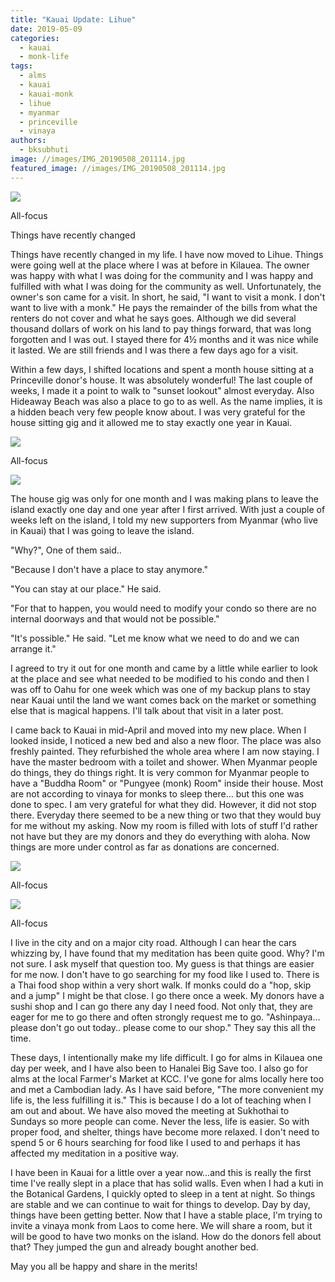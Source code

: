 ```yaml
---
title: "Kauai Update: Lihue"
date: 2019-05-09
categories: 
  - kauai
  - monk-life
tags: 
  - alms
  - kauai
  - kauai-monk
  - lihue
  - myanmar
  - princeville
  - vinaya
authors: 
  - bksubhuti
image: //images/IMG_20190508_201114.jpg
featured_image: //images/IMG_20190508_201114.jpg
---
```


![](/images/IMG_20190508_201114-1024x978.jpg)

All-focus

Things have recently changed

Things have recently changed in my life. I have now moved to Lihue. Things were going well at the place where I was at before in Kilauea. The owner was happy with what I was doing for the community and I was happy and fulfilled with what I was doing for the community as well. Unfortunately, the owner's son came for a visit. In short, he said, "I want to visit a monk. I don't want to live with a monk." He pays the remainder of the bills from what the renters do not cover and what he says goes. Although we did several thousand dollars of work on his land to pay things forward, that was long forgotten and I was out. I stayed there for 4½ months and it was nice while it lasted. We are still friends and I was there a few days ago for a visit.

Within a few days, I shifted locations and spent a month house sitting at a Princeville donor's house. It was absolutely wonderful! The last couple of weeks, I made it a point to walk to "sunset lookout" almost everyday. Also Hideaway Beach was also a place to go to as well. As the name implies, it is a hidden beach very few people know about. I was very grateful for the house sitting gig and it allowed me to stay exactly one year in Kauai.

![](/images/IMG_20190330_183736-1024x768.jpg)

All-focus

![](/images/IMG_20190403_182709-1024x768.jpg)

  
  

The house gig was only for one month and I was making plans to leave the island exactly one day and one year after I first arrived. With just a couple of weeks left on the island, I told my new supporters from Myanmar (who live in Kauai) that I was going to leave the island.

"Why?", One of them said..  

"Because I don't have a place to stay anymore."

"You can stay at our place." He said.

"For that to happen, you would need to modify your condo so there are no internal doorways and that would not be possible."

"It's possible." He said. "Let me know what we need to do and we can arrange it."

I agreed to try it out for one month and came by a little while earlier to look at the place and see what needed to be modified to his condo and then I was off to Oahu for one week which was one of my backup plans to stay near Kauai until the land we want comes back on the market or something else that is magical happens. I'll talk about that visit in a later post.

I came back to Kauai in mid-April and moved into my new place. When I looked inside, I noticed a new bed and also a new floor. The place was also freshly painted. They refurbished the whole area where I am now staying. I have the master bedroom with a toilet and shower. When Myanmar people do things, they do things right. It is very common for Myanmar people to have a "Buddha Room" or "Pungyee (monk) Room" inside their house. Most are not according to vinaya for monks to sleep there... but this one was done to spec. I am very grateful for what they did. However, it did not stop there. Everyday there seemed to be a new thing or two that they would buy for me without my asking. Now my room is filled with lots of stuff I'd rather not have but they are my donors and they do everything with aloha. Now things are more under control as far as donations are concerned.

![](/images/IMG_20190507_172106-1024x577.jpg)

All-focus

![](/images/IMG_20190418_102004-1024x768.jpg)

All-focus

I live in the city and on a major city road. Although I can hear the cars whizzing by, I have found that my meditation has been quite good. Why? I'm not sure. I ask myself that question too. My guess is that things are easier for me now. I don't have to go searching for my food like I used to. There is a Thai food shop within a very short walk. If monks could do a "hop, skip and a jump" I might be that close. I go there once a week. My donors have a sushi shop and I can go there any day I need food. Not only that, they are eager for me to go there and often strongly request me to go. "Ashinpaya… please don't go out today.. please come to our shop." They say this all the time.

These days, I intentionally make my life difficult. I go for alms in Kilauea one day per week, and I have also been to Hanalei Big Save too. I also go for alms at the local Farmer's Market at KCC. I've gone for alms locally here too and met a Cambodian lady. As I have said before, "The more convenient my life is, the less fulfilling it is." This is because I do a lot of teaching when I am out and about. We have also moved the meeting at Sukhothai to Sundays so more people can come. Never the less, life is easier. So with proper food, and shelter, things have become more relaxed. I don't need to spend 5 or 6 hours searching for food like I used to and perhaps it has affected my meditation in a positive way.

I have been in Kauai for a little over a year now...and this is really the first time I've really slept in a place that has solid walls. Even when I had a kuti in the Botanical Gardens, I quickly opted to sleep in a tent at night. So things are stable and we can continue to wait for things to develop. Day by day, things have been getting better. Now that I have a stable place, I'm trying to invite a vinaya monk from Laos to come here. We will share a room, but it will be good to have two monks on the island. How do the donors fell about that? They jumped the gun and already bought another bed.

May you all be happy and share in the merits!